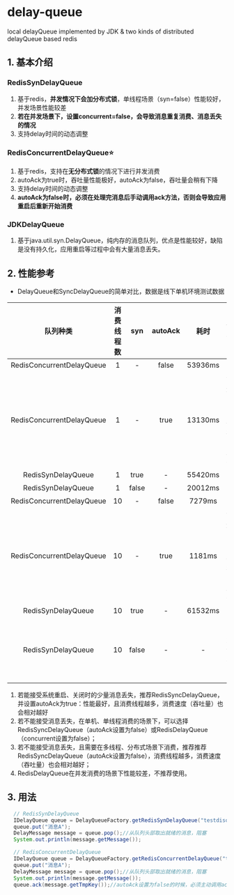 # delay-queue
local delayQueue implemented by JDK &amp; two kinds of distributed delayQueue based redis

## 1. 基本介绍

### RedisSynDelayQueue

1. 基于redis，**并发情况下会加分布式锁**，单线程场景（syn=false）性能较好， 并发场景性能较差
2. **若在并发场景下，设置concurrent=false，会导致消息重复消费、消息丢失的情况**
3. 支持delay时间的动态调整

### RedisConcurrentDelayQueue⭐️
1. 基于redis，支持在**无分布式锁**的情况下进行并发消费
2. autoAck为true时，吞吐量性能极好，autoAck为false，吞吐量会稍有下降
3. 支持delay时间的动态调整
4. **autoAck为false时，必须在处理完消息后手动调用ack方法，否则会导致应用重启后重新开始消费**

### JDKDelayQueue
1. 基于java.util.syn.DelayQueue，纯内存的消息队列，优点是性能较好，缺陷是没有持久化，应用重启等过程中会有大量消息丢失。

## 2. 性能参考
* DelayQueue和SyncDelayQueue的简单对比，数据是线下单机环境测试数据

| 队列种类                     |  消费线程数| syn | autoAck |  耗时    |  消息丢失  | 重复消费   |
|:---------------------------:|:----------:|:----------:|:-------:|:--------:|:----------:|:----------:|
| RedisConcurrentDelayQueue         |  1         | -          |  false  | 53936ms  |   无       |     无     |
| RedisConcurrentDelayQueue         |  1         | -          |  true   | 13130ms  | 消费进程关闭，正在处理的消息会丢失 |   无   |
| RedisSynDelayQueue             |  1         | true       |   -     | 55420ms  |   无       |   无   |
| RedisSynDelayQueue             |  1         | false      |   -     | 20012ms  |   无       |   无   |
| RedisConcurrentDelayQueue         |  10        | -          |  false  | 7279ms  |   无       |     无     |
| RedisConcurrentDelayQueue         |  10        | -          |  true   | 1181ms  | 消费进程关闭，正在处理的消息会丢失 |   无   |
| RedisSynDelayQueue             |  10        | true       |   -     | 61532ms  |   无       |   无   |
| RedisSynDelayQueue             |  10        | false      |   -     | -  |   大量消息丢失       |   大量重复消费   |

1. 若能接受系统重启、关闭时的少量消息丢失，推荐RedisSyncDelayQueue，并设置autoAck为true：性能最好，且消费线程越多，消费速度（吞吐量）也会相对越好
2. 若不能接受消息丢失，在单机、单线程消费的场景下，可以选择RedisSyncDelayQueue（autoAck设置为false）或RedisDelayQueue（concurrent设置为false）；
3. 若不能接受消息丢失，且需要在多线程、分布式场景下消费，推荐推荐RedisSyncDelayQueue（autoAck设置为false），消费线程越多，消费速度（吞吐量）也会相对越好；
4. RedisDelayQueue在并发消费的场景下性能较差，不推荐使用。

## 3. 用法
```java
  // RedisSynDelayQueue
  IDelayQueue queue = DelayQueueFactory.getRedisSynDelayQueue("testdisqueue", 1000, false, "localhost", 6379);// 五个参数分别为队列名、延迟时间ms、是否多线程或分布式消费、redis host、redis port
  queue.put("消息A");
  DelayMessage message = queue.pop();//从队列头部取出就绪的消息，阻塞
  System.out.println(message.getMessage());

  // RedisConcurrentDelayQueue
  IDelayQueue queue = DelayQueueFactory.getRedisConcurrentDelayQueue("testdisqueue", 1000, false, "localhost", 6379);// 三个参数分别为队列名、延迟时间ms、是否自动ack、redis host、redis port
  queue.put("消息A");
  DelayMessage message = queue.pop();//从队列头部取出就绪的消息，阻塞
  System.out.println(message.getMessage());
  queue.ack(message.getTmpKey());//autoAck设置为false的时候，必须主动调用ack方法，参数为消息的tmpKey
```
